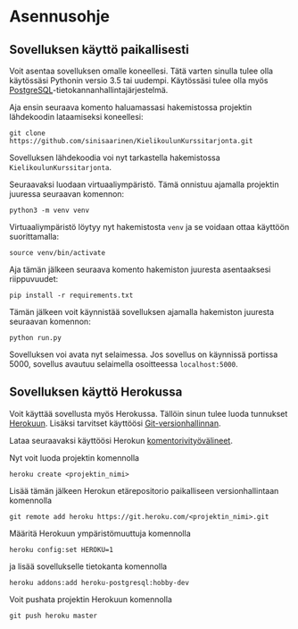 # Asennusohje

## Sovelluksen käyttö paikallisesti

Voit asentaa sovelluksen omalle koneellesi. Tätä varten sinulla tulee olla käytössäsi Pythonin versio 3.5 tai uudempi. Käytössäsi tulee olla myös [PostgreSQL](https://www.postgresql.org/)-tietokannanhallintajärjestelmä. 

Aja ensin seuraava komento haluamassasi hakemistossa projektin lähdekoodin lataamiseksi koneellesi:
```
git clone https://github.com/sinisaarinen/KielikoulunKurssitarjonta.git
```
Sovelluksen lähdekoodia voi nyt tarkastella hakemistossa `KielikoulunKurssitarjonta`.

Seuraavaksi luodaan virtuaaliympäristö. Tämä onnistuu ajamalla projektin juuressa seuraavan komennon:
```
python3 -m venv venv
```
Virtuaaliympäristö löytyy nyt hakemistosta `venv` ja se voidaan ottaa käyttöön suorittamalla:
```
source venv/bin/activate
```

Aja tämän jälkeen seuraava komento hakemiston juuresta asentaaksesi riippuvuudet:
```
pip install -r requirements.txt
```

Tämän jälkeen voit käynnistää sovelluksen ajamalla hakemiston juuresta seuraavan komennon:
```
python run.py
```
Sovelluksen voi avata nyt selaimessa. Jos sovellus on käynnissä portissa 5000, sovellus avautuu selaimella osoitteessa `localhost:5000`.

## Sovelluksen käyttö Herokussa

Voit käyttää sovellusta myös Herokussa. Tällöin sinun tulee luoda tunnukset [Herokuun](https://dashboard.heroku.com/login). Lisäksi tarvitset käyttöösi [Git-versionhallinnan](https://git-scm.com/downloads).

Lataa seuraavaksi käyttöösi Herokun [komentorivityövälineet](https://devcenter.heroku.com/articles/heroku-cli).

Nyt voit luoda projektin komennolla
```
heroku create <projektin_nimi>
```

Lisää tämän jälkeen Herokun etärepositorio paikalliseen versionhallintaan komennolla
```
git remote add heroku https://git.heroku.com/<projektin_nimi>.git
```

Määritä Herokuun ympäristömuuttuja komennolla
```
heroku config:set HEROKU=1
```

ja lisää sovellukselle tietokanta komennolla
```
heroku addons:add heroku-postgresql:hobby-dev
```

Voit pushata projektin Herokuun komennolla
```
git push heroku master
```
